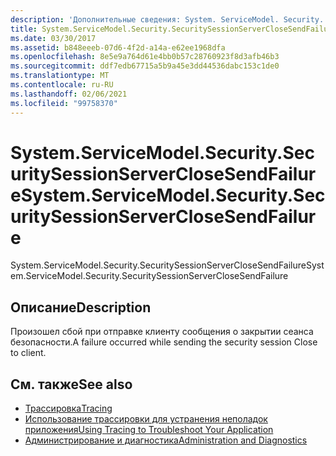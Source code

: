 ```yaml
---
description: 'Дополнительные сведения: System. ServiceModel. Security. Секуритисессионсерверклосесендфаилуре'
title: System.ServiceModel.Security.SecuritySessionServerCloseSendFailure
ms.date: 03/30/2017
ms.assetid: b848eeeb-07d6-4f2d-a14a-e62ee1968dfa
ms.openlocfilehash: 8e5e9a764d61e4bb0b57c28760923f8d3afb46b3
ms.sourcegitcommit: ddf7edb67715a5b9a45e3dd44536dabc153c1de0
ms.translationtype: MT
ms.contentlocale: ru-RU
ms.lasthandoff: 02/06/2021
ms.locfileid: "99758370"
---
```

# <a name="systemservicemodelsecuritysecuritysessionserverclosesendfailure"></a><span data-ttu-id="bf772-103">System.ServiceModel.Security.SecuritySessionServerCloseSendFailure</span><span class="sxs-lookup"><span data-stu-id="bf772-103">System.ServiceModel.Security.SecuritySessionServerCloseSendFailure</span></span>

<span data-ttu-id="bf772-104">System.ServiceModel.Security.SecuritySessionServerCloseSendFailure</span><span class="sxs-lookup"><span data-stu-id="bf772-104">System.ServiceModel.Security.SecuritySessionServerCloseSendFailure</span></span>  
  
## <a name="description"></a><span data-ttu-id="bf772-105">Описание</span><span class="sxs-lookup"><span data-stu-id="bf772-105">Description</span></span>  

 <span data-ttu-id="bf772-106">Произошел сбой при отправке клиенту сообщения о закрытии сеанса безопасности.</span><span class="sxs-lookup"><span data-stu-id="bf772-106">A failure occurred while sending the security session Close to client.</span></span>  
  
## <a name="see-also"></a><span data-ttu-id="bf772-107">См. также</span><span class="sxs-lookup"><span data-stu-id="bf772-107">See also</span></span>

- [<span data-ttu-id="bf772-108">Трассировка</span><span class="sxs-lookup"><span data-stu-id="bf772-108">Tracing</span></span>](index.md)
- [<span data-ttu-id="bf772-109">Использование трассировки для устранения неполадок приложения</span><span class="sxs-lookup"><span data-stu-id="bf772-109">Using Tracing to Troubleshoot Your Application</span></span>](using-tracing-to-troubleshoot-your-application.md)
- [<span data-ttu-id="bf772-110">Администрирование и диагностика</span><span class="sxs-lookup"><span data-stu-id="bf772-110">Administration and Diagnostics</span></span>](../index.md)
